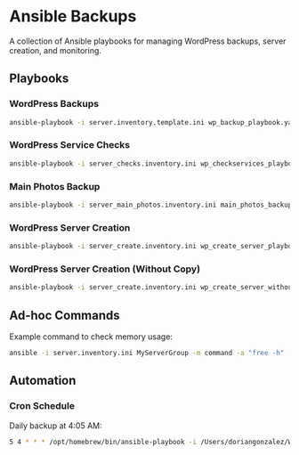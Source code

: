 # Ansible Backups

A collection of Ansible playbooks for managing WordPress backups, server creation, and monitoring.

## Playbooks

### WordPress Backups
```bash
ansible-playbook -i server.inventory.template.ini wp_backup_playbook.yaml
```

### WordPress Service Checks
```bash
ansible-playbook -i server_checks.inventory.ini wp_checkservices_playbook.yaml
```

### Main Photos Backup
```bash
ansible-playbook -i server_main_photos.inventory.ini main_photos_backup_playbook.yaml
```

### WordPress Server Creation
```bash
ansible-playbook -i server_create.inventory.ini wp_create_server_playbook.yaml
```

### WordPress Server Creation (Without Copy)
```bash
ansible-playbook -i server_create.inventory.ini wp_create_server_without_copy_playbook.yaml
```

## Ad-hoc Commands

Example command to check memory usage:
```bash
ansible -i server.inventory.ini MyServerGroup -m command -a "free -h"
```

## Automation

### Cron Schedule
Daily backup at 4:05 AM:
```bash
5 4 * * * /opt/homebrew/bin/ansible-playbook -i /Users/doriangonzalez/Workspace/ansible-backups/server.inventory.template.ini /Users/doriangonzalez/Workspace/ansible-backups/wp_backup_playbook.yaml
```
